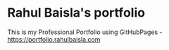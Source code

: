 # Rahul Baisla's portfolio

This is my Professional Portfolio using GitHubPages - https://portfolio.rahulbaisla.com
